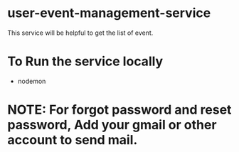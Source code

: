 # user-event-management-service

This service will be helpful to get the list of event.
    
# To Run the service locally
   - nodemon

# NOTE: For forgot password and reset password, Add your gmail or other account to send mail.








